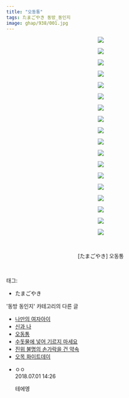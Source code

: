 ```yaml
---
title: "오동통"
tags: たまごやき 동방_동인지
image: ghap/938/001.jpg
---
```

<div class="article">
<p style="text-align: center; clear: none; float: none;"><img src="{{ site.nasurl }}/ghap/938/001.jpg"/></p>
<p style="text-align: center; clear: none; float: none;"><img src="{{ site.nasurl }}/ghap/938/002.jpg"/></p>
<p style="text-align: center; clear: none; float: none;"><img src="{{ site.nasurl }}/ghap/938/003.jpg"/></p>
<p style="text-align: center; clear: none; float: none;"><img src="{{ site.nasurl }}/ghap/938/004.jpg"/></p>
<p style="text-align: center; clear: none; float: none;"><img src="{{ site.nasurl }}/ghap/938/005.jpg"/></p>
<p style="text-align: center; clear: none; float: none;"><img src="{{ site.nasurl }}/ghap/938/006.jpg"/></p>
<p style="text-align: center; clear: none; float: none;"><img src="{{ site.nasurl }}/ghap/938/007.jpg"/></p>
<p style="text-align: center; clear: none; float: none;"><img src="{{ site.nasurl }}/ghap/938/008.jpg"/></p>
<p style="text-align: center; clear: none; float: none;"><img src="{{ site.nasurl }}/ghap/938/009.jpg"/></p>
<p style="text-align: center; clear: none; float: none;"><img src="{{ site.nasurl }}/ghap/938/010.jpg"/></p>
<p style="text-align: center; clear: none; float: none;"><img src="{{ site.nasurl }}/ghap/938/011.jpg"/></p>
<p style="text-align: center; clear: none; float: none;"><img src="{{ site.nasurl }}/ghap/938/012.jpg"/></p>
<p style="text-align: center; clear: none; float: none;"><img src="{{ site.nasurl }}/ghap/938/013.jpg"/></p>
<p style="text-align: center; clear: none; float: none;"><img src="{{ site.nasurl }}/ghap/938/014.jpg"/></p>
<p style="text-align: center; clear: none; float: none;"><img src="{{ site.nasurl }}/ghap/938/015.jpg"/></p>
<p style="text-align: center; clear: none; float: none;"><img src="{{ site.nasurl }}/ghap/938/016.jpg"/></p>
<p style="text-align: center; clear: none; float: none;"><img src="{{ site.nasurl }}/ghap/938/017.jpg"/></p>
<p style="text-align: center; clear: none; float: none;"><img src="{{ site.nasurl }}/ghap/938/018.jpg"/></p>
<p style="text-align: center; clear: none; float: none;"><br/></p>
<p style="text-align: center; clear: none; float: none;">[たまごやき] 오동통</p>
<p><br/></p>
</div><div class="tagTrail">
<p>태그: </p>
<ul>
<li>たまごやき</li>
</ul>
</div><div class="another">
<p>'동방 동인지' 카테고리의 다른 글</p>
<ul>
<li><a href="/2016-07-19-ghap_940">나만의 여자아이</a></li>
<li><a href="/2016-07-19-ghap_939">신과 나</a></li>
<li><a href="/2016-07-19-ghap_938">오동통</a></li>
<li><a href="/2016-07-19-ghap_937">수돗물에 넣어 기르지 마세요</a></li>
<li><a href="/2016-07-19-ghap_935">진위 불명의 손가락을 건 약속</a></li>
<li><a href="/2016-07-19-ghap_934">오목 화이트데이</a></li>
</ul>
</div><div class="cb_module cb_fluid">
<div class="cb_wrt cb_profile">
<div class="comment">
<ul>
<li class="cb_thumb_off" id="comment15279282">
<div class="cb_comment_area">
<div class="cb_info_area">
<div class="cb_section">
<span class="cb_nick_name">ㅇㅇ</span>
</div>
<div class="cb_section">
<span class="cb_date">2018.07.01 14:26 </span>
</div>
</div>
<div class="cb_dsc_comment">
<p class="cb_dsc">
											테에엥
										</p>
</div>
</div></li>
</ul>
</div>
</div><!-- commentList close -->
</div>